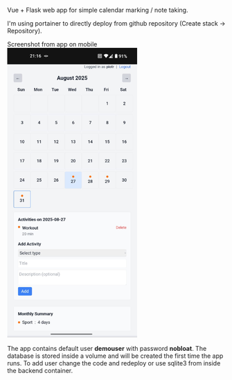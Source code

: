 Vue + Flask web app for simple calendar marking / note taking.

I'm using portainer to directly deploy from github repository (Create stack -> Repository).

Screenshot from app on mobile
<img src="cal-image.jpg" alt="calendar app on mobile" width="300"/>


The app contains default user __demouser__ with password __nobloat__.
The database is stored inside a volume and will be created the first time the app runs.
To add user change the code and redeploy or use sqlite3 from inside the backend container.
